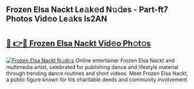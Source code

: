 ## Frozen Elsa Nackt Le𝚊k𝚎d N𝚞𝚍es - Part-ft7 Photos Vid𝚎o Le𝚊ks ls2AN

# <h2><a href="http://fb382y4.evod.top/?m=Frozen+Elsa+Nackt">🔗 👉🔴 Frozen Elsa Nackt Vid𝚎o Ph𝚘t𝚘s</a></h2>

[![Frozen Elsa Nackt N𝚞d𝚎s](https://i.imgur.com/8V9OHl7.gif)](http://fb382y4.evod.top/?m=Frozen+Elsa+Nackt)
Online entertainer Frozen Elsa Nackt and multimedia artist, celebrated for publishing dance and lifestyle material through trending dance routines and short videos. Meet Frozen Elsa Nackt, a public figure known for his charitable deeds and community involvement. 
